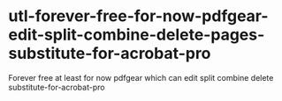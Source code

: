 # utl-forever-free-for-now-pdfgear-edit-split-combine-delete-pages-substitute-for-acrobat-pro
Forever free at least for now pdfgear which can edit split combine delete substitute-for-acrobat-pro
